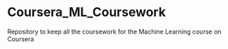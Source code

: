 # Coursera_ML_Coursework
Repository to keep all the coursework for the Machine Learning course on Coursera

